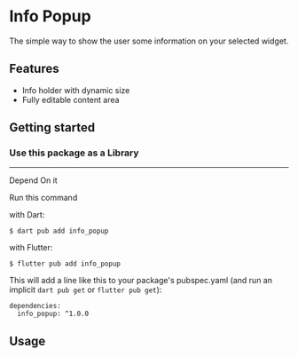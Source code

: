 # Info Popup

The simple way to show the user some information on your selected widget.

## Features

- Info holder with dynamic size
- Fully editable content area

## Getting started

### Use this package as a Library
---
Depend On it

Run this command

with Dart:
```
$ dart pub add info_popup
```
with Flutter:
```
$ flutter pub add info_popup
```
This will add a line like this to your package's pubspec.yaml (and run an implicit `dart pub get` or `flutter pub get`):
```
dependencies:
  info_popup: ^1.0.0
```

## Usage